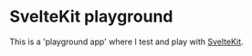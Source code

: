 # SvelteKit playground
This is a 'playground app' where I test and play with [SvelteKit](https://kit.svelte.dev/).


